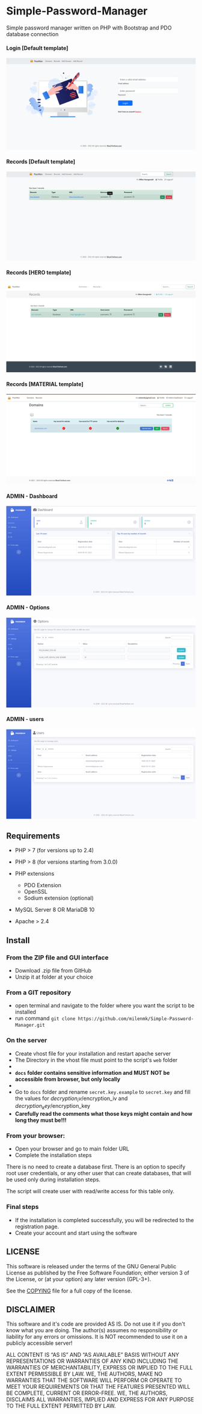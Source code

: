 # Simple-Password-Manager

Simple password manager written on PHP with Bootstrap and PDO database connection

#### Login [Default template]

![Screenshot](public/themes/default/img/Screenshot_1.png?raw=true)

#### Records [Default template]

![Screenshot](public/themes/default/img/Screenshot_4.png?raw=true)

#### Records [HERO template]

![Screenshot](public/themes/default/img/Screenshot_5.png?raw=true)

#### Records [MATERIAL template]

![Screenshot](public/themes/default/img/Screenshot_9.png?raw=true)

#### ADMIN - Dashboard

![Screenshot](public/themes/default/img/Screenshot_6.png?raw=true)

#### ADMIN - Options

![Screenshot](public/themes/default/img/Screenshot_7.png?raw=true)

#### ADMIN - users

![Screenshot](public/themes/default/img/Screenshot_8.png?raw=true)

## Requirements

* PHP > 7 (for versions up to 2.4)
* PHP > 8 (for versions starting from 3.0.0)

* PHP extensions
    * PDO Extension
    * OpenSSL
    * Sodium extension (optional)

* MySQL Server 8 OR MariaDB 10
* Apache > 2.4


## Install

### From the ZIP file and GUI interface

* Download .zip file from GitHub
* Unzip it at folder at your choice

### From a GIT repository

* open terminal and navigate to the folder where you want the script to be installed
* run command `git clone https://github.com/milenmk/Simple-Password-Manager.git`

### On the server

* Create vhost file for your installation and restart apache server
* The Directory in the vhost file must point to the script's `web` folder
*
* <b>`docs` folder contains sensitive information and MUST NOT be accessible from browser, but only locally</b>
*
* Go to `docs` folder and rename `secret.key.example` to `secret.key` and fill the values for
  $decryption_iv/$encryption_iv and $decryption_key/$encryption_key
* <b>Carefully read the comments what those keys might contain and how long they must be!!!</b>

### From your browser:

* Open your browser and go to main folder URL
* Complete the installation steps

There is no need to create a database first. There is an option to specify root user credentials, or any other user that
can create databases, that will be used only during installation steps.

The script will create user with read/write access for this table only.

### Final steps

* If the installation is completed successfully, you will be redirected to the registration page.
* Create your account and start using the software

## LICENSE

This software is released under the terms of the GNU General Public License as published by the Free Software
Foundation; either version 3 of the License, or (at your option) any later version (GPL-3+).

See the [COPYING](https://github.com/milenmk/Simple-Password-Manager/blob/main/LICENSE) file for a full copy of the
license.

## DISCLAIMER

This software and it's code are provided AS IS. Do not use it if you don't know what you are doing.
The author(s) assumes no responsibility or liability for any errors or omissions.
It is NOT recommended to use it on a publicly accessible server!

ALL CONTENT IS “AS IS” AND “AS AVAILABLE” BASIS WITHOUT ANY REPRESENTATIONS OR WARRANTIES OF ANY KIND
INCLUDING THE WARRANTIES OF MERCHANTABILITY, EXPRESS OR IMPLIED TO THE FULL EXTENT PERMISSIBLE BY LAW.
WE, THE AUTHORS, MAKE NO WARRANTIES THAT THE SOFTWARE WILL PERFORM OR OPERATE TO MEET YOUR REQUIREMENTS
OR THAT THE FEATURES PRESENTED WILL BE COMPLETE, CURRENT OR ERROR-FREE. WE, THE AUTHORS, DISCLAIMS ALL
WARRANTIES, IMPLIED AND EXPRESS FOR ANY PURPOSE TO THE FULL EXTENT PERMITTED BY LAW.